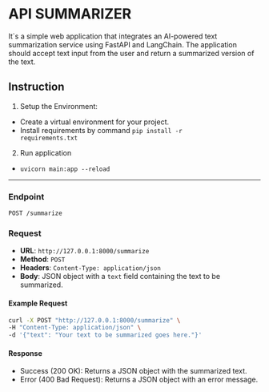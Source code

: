 # API SUMMARIZER

It`s a simple web application that integrates an AI-powered text summarization service using FastAPI and LangChain. The application should accept text input from the user and return a summarized version of the text.

## Instruction

1. Setup the Environment:
  - Create a virtual environment for your project.
  - Install requirements by command <code>pip install -r requirements.txt</code>

2. Run application 
 - <code>uvicorn main:app --reload</code>

<hr>

### Endpoint

`POST /summarize`

### Request

- **URL**: `http://127.0.0.1:8000/summarize`
- **Method**: `POST`
- **Headers**: `Content-Type: application/json`
- **Body**: JSON object with a `text` field containing the text to be summarized.

#### Example Request

```bash
curl -X POST "http://127.0.0.1:8000/summarize" \
-H "Content-Type: application/json" \
-d '{"text": "Your text to be summarized goes here."}'
```

#### Response
- Success (200 OK): Returns a JSON object with the summarized text. 
- Error (400 Bad Request): Returns a JSON object with an error message.